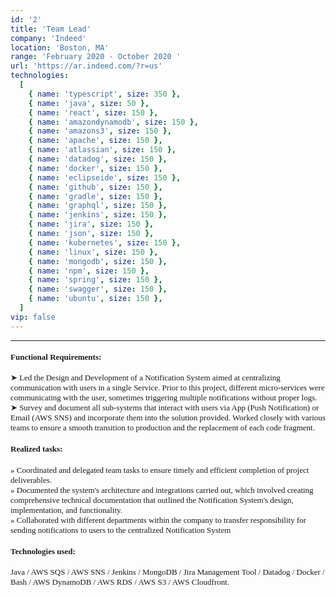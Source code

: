 ```yaml
---
id: '2'
title: 'Team Lead'
company: 'Indeed'
location: 'Boston, MA'
range: 'February 2020 - October 2020 '
url: 'https://ar.indeed.com/?r=us'
technologies:
  [
    { name: 'typescript', size: 350 },
    { name: 'java', size: 50 },
    { name: 'react', size: 150 },
    { name: 'amazondynamodb', size: 150 },
    { name: 'amazons3', size: 150 },
    { name: 'apache', size: 150 },
    { name: 'atlassian', size: 150 },
    { name: 'datadog', size: 150 },
    { name: 'docker', size: 150 },
    { name: 'eclipseide', size: 150 },
    { name: 'github', size: 150 },
    { name: 'gradle', size: 150 },
    { name: 'graphql', size: 150 },
    { name: 'jenkins', size: 150 },
    { name: 'jira', size: 150 },
    { name: 'json', size: 150 },
    { name: 'kubernetes', size: 150 },
    { name: 'linux', size: 150 },
    { name: 'mongodb', size: 150 },
    { name: 'npm', size: 150 },
    { name: 'spring', size: 150 },
    { name: 'swagger', size: 150 },
    { name: 'ubuntu', size: 150 },
  ]
vip: false
---
```


---

<font size = 2 face = "Andale Mono" >

#### Functional Requirements:

➤ Led the Design and Development of a Notification System aimed at centralizing communication with users in a single Service. Prior to this project, different micro-services were communicating with the user, sometimes triggering multiple notifications without proper logs.  
➤ Survey and document all sub-systems that interact with users via App (Push Notification) or Email (AWS SNS) and incorporate them into the solution provided. Worked closely with various teams to ensure a smooth transition to production and the replacement of each code fragment.

#### Realized tasks:

» Coordinated and delegated team tasks to ensure timely and efficient completion of project deliverables.  
» Documented the system's architecture and integrations carried out, which involved creating comprehensive technical documentation that outlined the Notification System's design, implementation, and functionality.  
» Collaborated with different departments within the company to transfer responsibility for sending notifications to users to the centralized Notification System

#### Technologies used:

Java / AWS SQS / AWS SNS / Jenkins / MongoDB / Jira Management Tool / Datadog / Docker / Bash / AWS DynamoDB / AWS RDS / AWS S3 / AWS Cloudfront.

</font>

